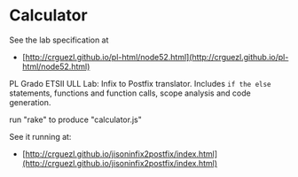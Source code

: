 # Calculator

See the lab specification at 

* [http://crguezl.github.io/pl-html/node52.html](http://crguezl.github.io/pl-html/node52.html)

PL Grado ETSII ULL Lab: Infix to Postfix translator. 
Includes `if the else` statements, functions and
function calls, scope analysis and code generation.

run "rake" to produce "calculator.js"

See it running at:

* [http://crguezl.github.io/jisoninfix2postfix/index.html](http://crguezl.github.io/jisoninfix2postfix/index.html)

